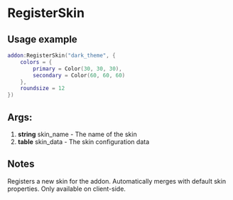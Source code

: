 # RegisterSkin

## Usage example
```lua
addon:RegisterSkin("dark_theme", {
    colors = {
        primary = Color(30, 30, 30),
        secondary = Color(60, 60, 60)
    },
    roundsize = 12
})
```

## Args:
1. **string** skin_name - The name of the skin
2. **table** skin_data - The skin configuration data

## Notes
Registers a new skin for the addon. Automatically merges with default skin properties. Only available on client-side.
